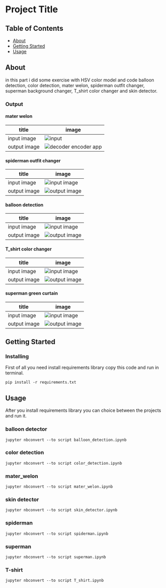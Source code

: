 # Project Title

## Table of Contents

- [About](#about)
- [Getting Started](#getting_started)
- [Usage](#usage)

## About <a name = "about"></a>

in this part i did some exercise with HSV color model and code balloon detection, color detection, mater welon, spiderman outfit changer, superman background changer, T_shirt color changer and skin detector.

### Output

#### mater welon

| title | image |
|--------------|-----------|
| input image | ![input](input/melon.png) |
| output image | ![decoder encoder app](output/materwelon.png) |

#### spiderman outfit changer

| title | image |
|--------------|-----------|
| input image | ![input image](input/spiderman.png) |
| output image | ![output image](output/spiderman.png) |

#### balloon detection

| title | image |
|--------------|-----------|
| input image | ![input image](input/balloon.png) |
| output image | ![output image](output/red_balloon.png) |

#### T_shirt color changer

| title | image |
|--------------|-----------|
| input image | ![input image](input/T_shirt.png) |
| output image | ![output image](output/blue_T_shirt.png) |

#### superman green curtain

| title | image |
|--------------|-----------|
| input image | ![input image](input/superman.png) |
| output image | ![output image](output/superman_sky.png) |

## Getting Started <a name = "getting_started"></a>

### Installing

First of all you need install requirements library copy this code and run in terminal.

``` terminal
pip install -r requirements.txt
```

## Usage <a name = "usage"></a>

After you install requirements library you can choice between the projects and run it.

### balloon detector

``` terminal
jupyter nbconvert --to script balloon_detection.ipynb
```

### color detection

``` terminal
jupyter nbconvert --to script color_detection.ipynb
```

### mater_welon

``` terminal
jupyter nbconvert --to script mater_welon.ipynb
```

### skin detector

``` terminal
jupyter nbconvert --to script skin_detector.ipynb
```

### spiderman

``` terminal
jupyter nbconvert --to script spiderman.ipynb
```

### superman

``` terminal
jupyter nbconvert --to script superman.ipynb
```

### T-shirt

``` terminal
jupyter nbconvert --to script T_shirt.ipynb
```

